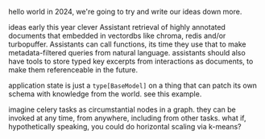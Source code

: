 hello world
in 2024, we're going to try and write our ideas down more.

ideas early this year
clever Assistant retrieval of highly annotated documents that embedded in vectordbs like chroma, redis and/or turbopuffer. Assistants can call functions, its time they use that to make metadata-filtered queries from natural language. assistants should also have tools to store typed key excerpts from interactions as documents, to make them referenceable in the future.

application state is just a `type[BaseModel]` on a thing that can patch its own schema with knowledge from the world. see this example.

imagine celery tasks as circumstantial nodes in a graph. they can be invoked at any time, from anywhere, including from other tasks. what if, hypothetically speaking, you could do horizontal scaling via k-means?